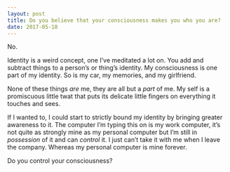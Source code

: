 ```yaml
---
layout: post
title: Do you believe that your consciousness makes you who you are?
date: 2017-05-10
---
```


<p>No.</p><p>Identity is a weird concept, one I’ve meditated a lot on. You add and subtract things to a person’s or thing’s identity. My consciousness is one part of my identity. So is my car, my memories, and my girlfriend.</p><p>None of these things <i>are</i> me, they are all but a <i>part</i> of me. My self is a promiscuous little twat that puts its delicate little fingers on everything it touches and sees.</p><p>If I wanted to, I could start to strictly bound my identity by bringing greater awareness to it. The computer I’m typing this on is my work computer, it’s not quite as strongly mine as my personal computer but I’m still in <i>possession</i> of it and can <i>control</i> it. I just can’t take it with me when I leave the company. Whereas my personal computer is mine forever.</p><p>Do you control your consciousness?</p>
